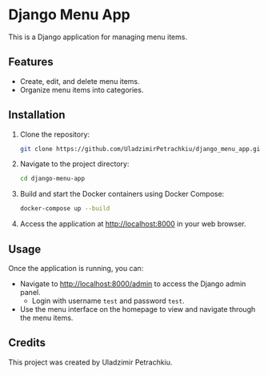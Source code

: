 # Django Menu App

This is a Django application for managing menu items.

## Features

- Create, edit, and delete menu items.
- Organize menu items into categories.

## Installation

1. Clone the repository:

    ```bash
    git clone https://github.com/UladzimirPetrachkiu/django_menu_app.git
    ```

2. Navigate to the project directory:

    ```bash
    cd django-menu-app
    ```

3. Build and start the Docker containers using Docker Compose:

    ```bash
    docker-compose up --build
    ```

4. Access the application at [http://localhost:8000](http://localhost:8000) in your web browser.

## Usage

Once the application is running, you can:

- Navigate to [http://localhost:8000/admin](http://localhost:8000/admin) to access the Django admin panel.
  - Login with username `test` and password `test`.
- Use the menu interface on the homepage to view and navigate through the menu items.

## Credits

This project was created by Uladzimir Petrachkiu.
